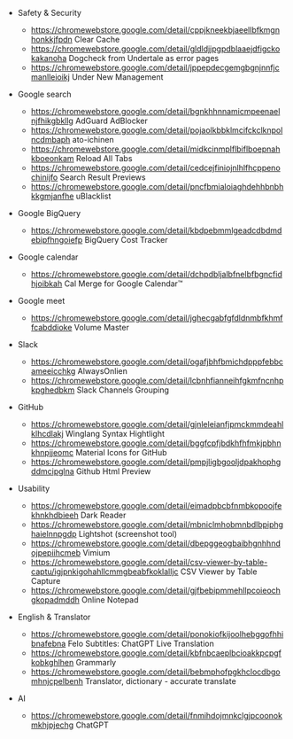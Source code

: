 - Safety & Security
    - https://chromewebstore.google.com/detail/cppjkneekbjaeellbfkmgnhonkkjfpdn Clear Cache
    - https://chromewebstore.google.com/detail/gldldjjpgpdblaaejdfigckokakanoha Dogcheck from Undertale as error pages
    - https://chromewebstore.google.com/detail/jppepdecgemgbgnjnnfjcmanlleioikj Under New Management

- Google search
    - https://chromewebstore.google.com/detail/bgnkhhnnamicmpeenaelnjfhikgbkllg AdGuard AdBlocker
    - https://chromewebstore.google.com/detail/pojaolkbbklmcifckclknpolncdmbaph ato-ichinen
    - https://chromewebstore.google.com/detail/midkcinmplflbiflboepnahkboeonkam Reload All Tabs
    - https://chromewebstore.google.com/detail/cedcejfiniojnlhlfhcppenochinijfo Search Result Previews
    - https://chromewebstore.google.com/detail/pncfbmialoiaghdehhbnbhkkgmjanfhe uBlacklist

- Google BigQuery
    - https://chromewebstore.google.com/detail/kbdpebmmlgeadcdbdmdebipfhngoiefp BigQuery Cost Tracker

- Google calendar
    - https://chromewebstore.google.com/detail/dchpdbljalbfnelbfbgncfidhjoibkah Cal Merge for Google Calendar™

- Google meet
    - https://chromewebstore.google.com/detail/jghecgabfgfdldnmbfkhmffcabddioke Volume Master

- Slack
    - https://chromewebstore.google.com/detail/ogafjbhfbmichdpppfebbcameeicchkg AlwaysOnlien
    - https://chromewebstore.google.com/detail/lcbnhfianneihfgkmfncnhpkpghedbkm Slack Channels Grouping

- GitHub
    - https://chromewebstore.google.com/detail/gjnleleianfjpmckmmdeahlklhcdlakj Winglang Syntax Hightlight
    - https://chromewebstore.google.com/detail/bggfcpfjbdkhfhfmkjpbhnkhnpjjeomc Material Icons for GitHub
    - https://chromewebstore.google.com/detail/pmpjligbgooljdpakhophgddmcipglna Github Html Preview

- Usability
    - https://chromewebstore.google.com/detail/eimadpbcbfnmbkopoojfekhnkhdbieeh Dark Reader
    - https://chromewebstore.google.com/detail/mbniclmhobmnbdlbpiphghaielnnpgdp Lightshot (screenshot tool)
    - https://chromewebstore.google.com/detail/dbepggeogbaibhgnhhndojpepiihcmeb Vimium
    - https://chromewebstore.google.com/detail/csv-viewer-by-table-captu/igjpnkigohahllcmmgbeabfkoklalljc CSV Viewer by Table Capture
    - https://chromewebstore.google.com/detail/gjfbebipmmehllpcoieochgkopadmddh Online Notepad

- English & Translator
    - https://chromewebstore.google.com/detail/ponokiofkijoolhebggofhhibnafebna Felo Subtitles: ChatGPT Live Translation
    - https://chromewebstore.google.com/detail/kbfnbcaeplbcioakkpcpgfkobkghlhen Grammarly
    - https://chromewebstore.google.com/detail/bebmphofpgkhclocdbgomhnjcpelbenh Translator, dictionary - accurate translate

- AI
    - https://chromewebstore.google.com/detail/fnmihdojmnkclgjpcoonokmkhjpjechg ChatGPT


